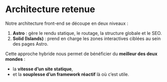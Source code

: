 # Architecture retenue

Notre architecture front-end se découpe en deux niveaux :

1. **Astro** : gère le rendu statique, le routage, la structure globale et le SEO.  
2. **Solid (Islands)** : prend en charge les zones interactives ciblées au sein des pages Astro.

Cette approche hybride nous permet de bénéficier du **meilleur des deux mondes** :  
- la **vitesse d’un site statique**,  
- et la **souplesse d’un framework réactif** là où c’est utile.